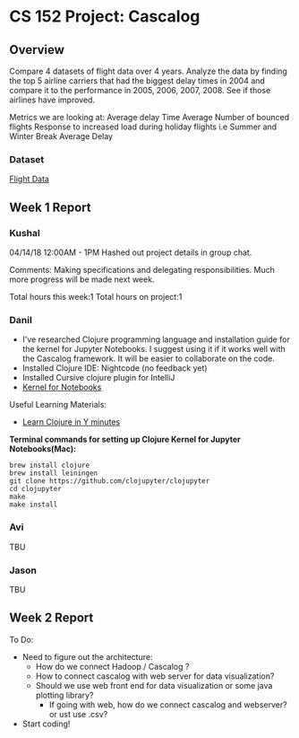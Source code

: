 # CS 152 Project: Cascalog

## Overview

Compare 4 datasets of flight data over 4 years. Analyze the data by finding the top 5 airline carriers that had the biggest delay times in 2004 and compare it to the performance in 2005, 2006, 2007, 2008. See if those airlines have improved. 

Metrics we are looking at:
Average delay Time
Average Number of bounced flights
Response to increased load during holiday flights i.e Summer and Winter Break
Average Delay

### Dataset

[Flight Data](http://stat-computing.org/dataexpo/2009/the-data.html)

## Week 1 Report

### Kushal
04/14/18 12:00AM - 1PM Hashed out project details in group chat. 

Comments: Making specifications and delegating responsibilities. Much more progress will be made next week.

Total hours this week:1
Total hours on project:1

### Danil

* I've researched Clojure programming language and installation guide for the kernel for Jupyter Notebooks. I suggest using it if it works well with the Cascalog framework. It will be easier to collaborate on the code. 
* Installed Clojure IDE: Nightcode (no feedback yet)
* Installed Cursive clojure plugin for IntelliJ
* [Kernel for Notebooks](https://github.com/clojupyter/clojupyter)

Useful Learning Materials:

* [Learn Clojure in Y minutes](https://learnxinyminutes.com/docs/clojure/)


**Terminal commands for setting up Clojure Kernel for Jupyter Notebooks(Mac):**

	brew install clojure
	brew install leiningen
	git clone https://github.com/clojupyter/clojupyter
	cd clojupyter
	make
	make install

### Avi
TBU

### Jason
TBU 


## Week 2 Report

To Do:

* Need to figure out the architecture:
	* How do we connect Hadoop / Cascalog ?
	* How to connect cascalog with web server for data visualization?
	* Should we use web front end for data visualization or some java plotting library?
		* If going with web, how do we connect cascalog and webserver? or ust use .csv? 
* Start coding!
